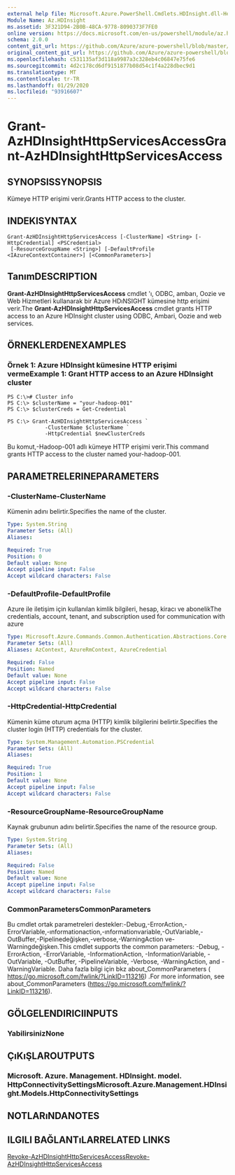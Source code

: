 ```yaml
---
external help file: Microsoft.Azure.PowerShell.Cmdlets.HDInsight.dll-Help.xml
Module Name: Az.HDInsight
ms.assetid: 3F321D94-2B0B-48CA-9778-8090373F7FE0
online version: https://docs.microsoft.com/en-us/powershell/module/az.hdinsight/grant-azhdinsighthttpservicesaccess
schema: 2.0.0
content_git_url: https://github.com/Azure/azure-powershell/blob/master/src/HDInsight/HDInsight/help/Grant-AzHDInsightHttpServicesAccess.md
original_content_git_url: https://github.com/Azure/azure-powershell/blob/master/src/HDInsight/HDInsight/help/Grant-AzHDInsightHttpServicesAccess.md
ms.openlocfilehash: c531135af3d118a9987a3c328eb4c06847e75fe6
ms.sourcegitcommit: 4d2c178cd6df9151877b08d54c1f4a228dbec9d1
ms.translationtype: MT
ms.contentlocale: tr-TR
ms.lasthandoff: 01/29/2020
ms.locfileid: "93916607"
---
```

# <span data-ttu-id="73430-101">Grant-AzHDInsightHttpServicesAccess</span><span class="sxs-lookup"><span data-stu-id="73430-101">Grant-AzHDInsightHttpServicesAccess</span></span>

## <span data-ttu-id="73430-102">SYNOPSIS</span><span class="sxs-lookup"><span data-stu-id="73430-102">SYNOPSIS</span></span>
<span data-ttu-id="73430-103">Kümeye HTTP erişimi verir.</span><span class="sxs-lookup"><span data-stu-id="73430-103">Grants HTTP access to the cluster.</span></span>

## <span data-ttu-id="73430-104">INDEKI</span><span class="sxs-lookup"><span data-stu-id="73430-104">SYNTAX</span></span>

```
Grant-AzHDInsightHttpServicesAccess [-ClusterName] <String> [-HttpCredential] <PSCredential>
 [-ResourceGroupName <String>] [-DefaultProfile <IAzureContextContainer>] [<CommonParameters>]
```

## <span data-ttu-id="73430-105">Tanım</span><span class="sxs-lookup"><span data-stu-id="73430-105">DESCRIPTION</span></span>
<span data-ttu-id="73430-106">**Grant-AzHDInsightHttpServicesAccess** cmdlet 'ı, ODBC, ambarı, Oozie ve Web Hizmetleri kullanarak bir Azure HDıNSIGHT kümesine http erişimi verir.</span><span class="sxs-lookup"><span data-stu-id="73430-106">The **Grant-AzHDInsightHttpServicesAccess** cmdlet grants HTTP access to an Azure HDInsight cluster using ODBC, Ambari, Oozie and web services.</span></span>

## <span data-ttu-id="73430-107">ÖRNEKLERDEN</span><span class="sxs-lookup"><span data-stu-id="73430-107">EXAMPLES</span></span>

### <span data-ttu-id="73430-108">Örnek 1: Azure HDInsight kümesine HTTP erişimi verme</span><span class="sxs-lookup"><span data-stu-id="73430-108">Example 1: Grant HTTP access to an Azure HDInsight cluster</span></span>
```
PS C:\># Cluster info
PS C:\> $clusterName = "your-hadoop-001"
PS C:\> $clusterCreds = Get-Credential

PS C:\> Grant-AzHDInsightHttpServicesAccess `
            -ClusterName $clusterName `
            -HttpCredential $newClusterCreds
```

<span data-ttu-id="73430-109">Bu komut,-Hadoop-001 adlı kümeye HTTP erişimi verir.</span><span class="sxs-lookup"><span data-stu-id="73430-109">This command grants HTTP access to the cluster named your-hadoop-001.</span></span>

## <span data-ttu-id="73430-110">PARAMETRELERINE</span><span class="sxs-lookup"><span data-stu-id="73430-110">PARAMETERS</span></span>

### <span data-ttu-id="73430-111">-ClusterName</span><span class="sxs-lookup"><span data-stu-id="73430-111">-ClusterName</span></span>
<span data-ttu-id="73430-112">Kümenin adını belirtir.</span><span class="sxs-lookup"><span data-stu-id="73430-112">Specifies the name of the cluster.</span></span>

```yaml
Type: System.String
Parameter Sets: (All)
Aliases:

Required: True
Position: 0
Default value: None
Accept pipeline input: False
Accept wildcard characters: False
```

### <span data-ttu-id="73430-113">-DefaultProfile</span><span class="sxs-lookup"><span data-stu-id="73430-113">-DefaultProfile</span></span>
<span data-ttu-id="73430-114">Azure ile iletişim için kullanılan kimlik bilgileri, hesap, kiracı ve abonelik</span><span class="sxs-lookup"><span data-stu-id="73430-114">The credentials, account, tenant, and subscription used for communication with azure</span></span>

```yaml
Type: Microsoft.Azure.Commands.Common.Authentication.Abstractions.Core.IAzureContextContainer
Parameter Sets: (All)
Aliases: AzContext, AzureRmContext, AzureCredential

Required: False
Position: Named
Default value: None
Accept pipeline input: False
Accept wildcard characters: False
```

### <span data-ttu-id="73430-115">-HttpCredential</span><span class="sxs-lookup"><span data-stu-id="73430-115">-HttpCredential</span></span>
<span data-ttu-id="73430-116">Kümenin küme oturum açma (HTTP) kimlik bilgilerini belirtir.</span><span class="sxs-lookup"><span data-stu-id="73430-116">Specifies the cluster login (HTTP) credentials for the cluster.</span></span>

```yaml
Type: System.Management.Automation.PSCredential
Parameter Sets: (All)
Aliases:

Required: True
Position: 1
Default value: None
Accept pipeline input: False
Accept wildcard characters: False
```

### <span data-ttu-id="73430-117">-ResourceGroupName</span><span class="sxs-lookup"><span data-stu-id="73430-117">-ResourceGroupName</span></span>
<span data-ttu-id="73430-118">Kaynak grubunun adını belirtir.</span><span class="sxs-lookup"><span data-stu-id="73430-118">Specifies the name of the resource group.</span></span>

```yaml
Type: System.String
Parameter Sets: (All)
Aliases:

Required: False
Position: Named
Default value: None
Accept pipeline input: False
Accept wildcard characters: False
```

### <span data-ttu-id="73430-119">CommonParameters</span><span class="sxs-lookup"><span data-stu-id="73430-119">CommonParameters</span></span>
<span data-ttu-id="73430-120">Bu cmdlet ortak parametreleri destekler:-Debug,-ErrorAction,-ErrorVariable,-ınformationaction,-ınformationvariable,-OutVariable,-OutBuffer,-Pipelinedeğişken,-verbose,-WarningAction ve-Warningdeğişken.</span><span class="sxs-lookup"><span data-stu-id="73430-120">This cmdlet supports the common parameters: -Debug, -ErrorAction, -ErrorVariable, -InformationAction, -InformationVariable, -OutVariable, -OutBuffer, -PipelineVariable, -Verbose, -WarningAction, and -WarningVariable.</span></span> <span data-ttu-id="73430-121">Daha fazla bilgi için bkz about_CommonParameters ( https://go.microsoft.com/fwlink/?LinkID=113216) .</span><span class="sxs-lookup"><span data-stu-id="73430-121">For more information, see about_CommonParameters (https://go.microsoft.com/fwlink/?LinkID=113216).</span></span>

## <span data-ttu-id="73430-122">GÖLGELENDIRICI</span><span class="sxs-lookup"><span data-stu-id="73430-122">INPUTS</span></span>

### <span data-ttu-id="73430-123">Yabilirsiniz</span><span class="sxs-lookup"><span data-stu-id="73430-123">None</span></span>

## <span data-ttu-id="73430-124">ÇıKıŞLAR</span><span class="sxs-lookup"><span data-stu-id="73430-124">OUTPUTS</span></span>

### <span data-ttu-id="73430-125">Microsoft. Azure. Management. HDInsight. model. HttpConnectivitySettings</span><span class="sxs-lookup"><span data-stu-id="73430-125">Microsoft.Azure.Management.HDInsight.Models.HttpConnectivitySettings</span></span>

## <span data-ttu-id="73430-126">NOTLARıNDA</span><span class="sxs-lookup"><span data-stu-id="73430-126">NOTES</span></span>

## <span data-ttu-id="73430-127">ILGILI BAĞLANTıLAR</span><span class="sxs-lookup"><span data-stu-id="73430-127">RELATED LINKS</span></span>

[<span data-ttu-id="73430-128">Revoke-AzHDInsightHttpServicesAccess</span><span class="sxs-lookup"><span data-stu-id="73430-128">Revoke-AzHDInsightHttpServicesAccess</span></span>](./Revoke-AzHDInsightHttpServicesAccess.md)



